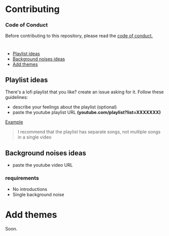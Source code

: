 # Contributing

### Code of Conduct

Before contributing to this repository, please read the [code of conduct.](https://github.com/divinurised/lofi-me/CODE_OF_CONDUCT.md)

#

- [Playlist ideas](#create-issues)
- [Background noises ideas](#create-issues)
- [Add themes](#add-new-icons)

## Playlist ideas

There's a lofi playlist that you like? create an issue asking for it. Follow these guidelines:

- describe your feelings about the playlist (optional)
- paste the youtube playlist URL **(youtube.com/playlist?list=XXXXXXX)**

[Example](https://www.youtube.com/playlist?list=PLofht4PTcKYnaH8w5olJCI-wUVxuoMHqM)

> I recommend that the playlist has separate songs, not multiple songs in a single video

## Background noises ideas

- paste the youtube video URL

### requirements

- No introductions
- Single background noise

# Add themes

Soon.

